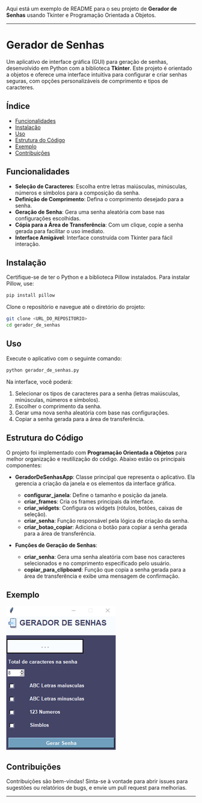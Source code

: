 Aqui está um exemplo de README para o seu projeto de **Gerador de Senhas** usando Tkinter e Programação Orientada a Objetos. 

---

# Gerador de Senhas

Um aplicativo de interface gráfica (GUI) para geração de senhas, desenvolvido em Python com a biblioteca **Tkinter**. Este projeto é orientado a objetos e oferece uma interface intuitiva para configurar e criar senhas seguras, com opções personalizáveis de comprimento e tipos de caracteres.

## Índice

- [Funcionalidades](#funcionalidades)
- [Instalação](#instalação)
- [Uso](#uso)
- [Estrutura do Código](#estrutura-do-código)
- [Exemplo](#exemplo)
- [Contribuições](#contribuições)

## Funcionalidades

- **Seleção de Caracteres**: Escolha entre letras maiúsculas, minúsculas, números e símbolos para a composição da senha.
- **Definição de Comprimento**: Defina o comprimento desejado para a senha.
- **Geração de Senha**: Gera uma senha aleatória com base nas configurações escolhidas.
- **Cópia para a Área de Transferência**: Com um clique, copie a senha gerada para facilitar o uso imediato.
- **Interface Amigável**: Interface construída com Tkinter para fácil interação.

## Instalação

Certifique-se de ter o Python e a biblioteca Pillow instalados. Para instalar Pillow, use:

```bash
pip install pillow
```

Clone o repositório e navegue até o diretório do projeto:

```bash
git clone <URL_DO_REPOSITORIO>
cd gerador_de_senhas
```

## Uso

Execute o aplicativo com o seguinte comando:

```bash
python gerador_de_senhas.py
```

Na interface, você poderá:
1. Selecionar os tipos de caracteres para a senha (letras maiúsculas, minúsculas, números e símbolos).
2. Escolher o comprimento da senha.
3. Gerar uma nova senha aleatória com base nas configurações.
4. Copiar a senha gerada para a área de transferência.

## Estrutura do Código

O projeto foi implementado com **Programação Orientada a Objetos** para melhor organização e reutilização do código. Abaixo estão os principais componentes:

- **GeradorDeSenhasApp**: Classe principal que representa o aplicativo. Ela gerencia a criação da janela e os elementos da interface gráfica.
  - **configurar_janela**: Define o tamanho e posição da janela.
  - **criar_frames**: Cria os frames principais da interface.
  - **criar_widgets**: Configura os widgets (rótulos, botões, caixas de seleção).
  - **criar_senha**: Função responsável pela lógica de criação da senha.
  - **criar_botao_copiar**: Adiciona o botão para copiar a senha gerada para a área de transferência.

- **Funções de Geração de Senhas**:
  - **criar_senha**: Gera uma senha aleatória com base nos caracteres selecionados e no comprimento especificado pelo usuário.
  - **copiar_para_clipboard**: Função que copia a senha gerada para a área de transferência e exibe uma mensagem de confirmação.

## Exemplo

![Exemplo de uso](img/GIF.gif)

## Contribuições

Contribuições são bem-vindas! Sinta-se à vontade para abrir issues para sugestões ou relatórios de bugs, e envie um pull request para melhorias.

---
